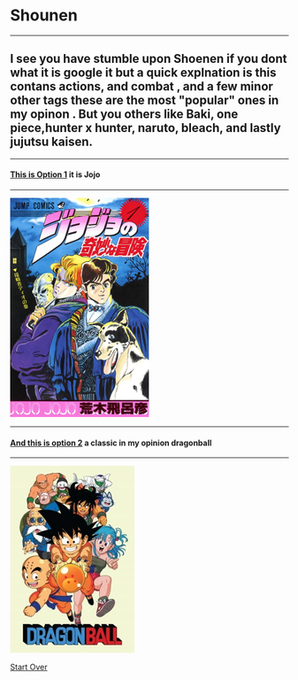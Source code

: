 # Shounen
---
## I see you have stumble upon Shoenen if you dont what it is google it but a quick explnation is this contans actions, and combat , and a few minor other tags these are the most "popular" ones in my opinon . But you others like Baki, one piece,hunter x hunter, naruto, bleach, and lastly jujutsu kaisen. 
---
#### [This is Option 1](jojo.md) it is Jojo 
---
<img src="Jojo.jpg">

---

#### [And this is option 2](dbz.md) a classic in my opinion dragonball
---

<img src="dbz.jpg">

[Start Over](../README.md)